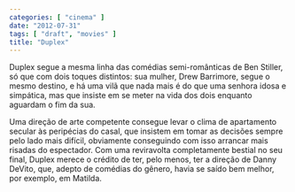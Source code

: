 ```yaml
---
categories: [ "cinema" ]
date: "2012-07-31"
tags: [ "draft", "movies" ]
title: "Duplex"
---
```

Duplex segue a mesma linha das comédias semi-românticas de Ben Stiller,
só que com dois toques distintos: sua mulher, Drew Barrimore, segue o
mesmo destino, e há uma vilã que nada mais é do que uma senhora idosa
e simpática, mas que insiste em se meter na vida dos dois enquanto
aguardam o fim da sua.

Uma direção de arte competente consegue levar o clima de apartamento
secular às peripécias do casal, que insistem em tomar as decisões
sempre pelo lado mais difícil, obviamente conseguindo com isso arrancar
mais risadas do espectador. Com uma reviravolta completamente bestial no
seu final, Duplex merece o crédito de ter, pelo menos, ter a direção
de Danny DeVito, que, adepto de comédias do gênero, havia se saído
bem melhor, por exemplo, em Matilda.


